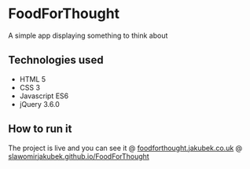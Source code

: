 # FoodForThought

A simple app displaying something to think about

## Technologies used

* HTML 5
* CSS 3
* Javascript ES6
* jQuery 3.6.0

## How to run it

The project is live and you can see it
@ [foodforthought.jakubek.co.uk](http://foodforthought.jakubek.co.uk)
@ [slawomirjakubek.github.io/FoodForThought](https://slawomirjakubek.github.io/FoodForThought/)
